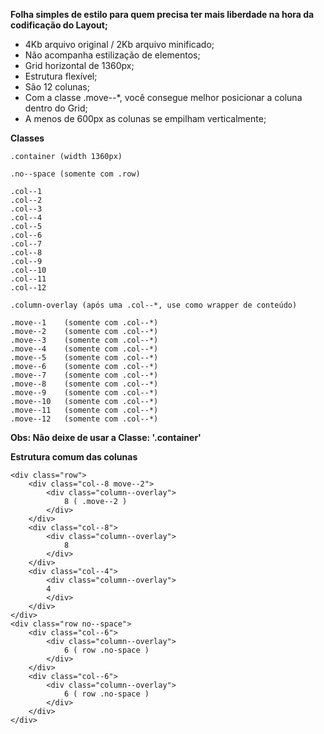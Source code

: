 **Folha simples de estilo para quem precisa ter mais liberdade na hora da codificação do Layout;**
 - 4Kb arquivo original / 2Kb arquivo minificado;
 - Não acompanha estilização de elementos;
 - Grid horizontal de 1360px; 
 - Estrutura flexível;
 - São 12 colunas;
 - Com a classe .move--*, você consegue melhor posicionar a coluna dentro do Grid;
 - A menos de 600px as colunas se empilham verticalmente;

**Classes**
```
.container (width 1360px)

.no--space (somente com .row)

.col--1
.col--2
.col--3
.col--4
.col--5
.col--6
.col--7
.col--8
.col--9
.col--10
.col--11
.col--12

.column-overlay (após uma .col--*, use como wrapper de conteúdo)

.move--1    (somente com .col--*)
.move--2    (somente com .col--*)
.move--3    (somente com .col--*)
.move--4    (somente com .col--*)
.move--5    (somente com .col--*)
.move--6    (somente com .col--*)
.move--7    (somente com .col--*)
.move--8    (somente com .col--*)
.move--9    (somente com .col--*)
.move--10   (somente com .col--*)
.move--11   (somente com .col--*)
.move--12   (somente com .col--*)
```
**Obs: Não deixe de usar a Classe: '.container'**

**Estrutura comum das colunas**
```
<div class="row">
    <div class="col--8 move--2">
        <div class="column--overlay">
            8 ( .move--2 )
        </div>
    </div>
    <div class="col--8">
        <div class="column--overlay">
            8
        </div>
    </div>
    <div class="col--4">
        <div class="column--overlay">
        4
        </div>
    </div>
</div>
<div class="row no--space">
    <div class="col--6">
        <div class="column--overlay">
            6 ( row .no-space )
        </div>
    </div>
    <div class="col--6">
        <div class="column--overlay">
            6 ( row .no-space )
        </div>
    </div>
</div>
```
